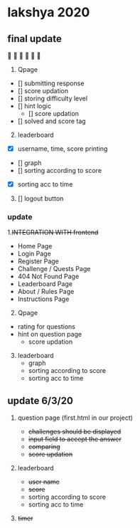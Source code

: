 # lakshya 2020


## final update 
:star2: :star2: :star2: :star2: :star2: :star2: 

1. Qpage
- [] submitting response
- [] score updation
- [] storing difficulty level
- [] hint logic
     * [] score updation 
- [] solved and score tag 

2. leaderboard
- [x] username, time, score printing
- [] graph
- [] sorting according to score
- [x] sorting acc to time

3. [] logout button



### update

1.~~INTEGRATION WITH frontend~~

- Home Page 
- Login Page
- Register Page
- Challenge / Quests Page
- 404 Not Found Page
- Leaderboard Page
- About / Rules Page
- Instructions Page   


2. Qpage
- rating for questions
- hint on question page 
   - score updation

3. leaderboard
   - graph
   - sorting according to score
   - sorting acc to time





## update 6/3/20

1. question page (first.html in our project)
   - ~~challenges should be displayed~~
   - ~~input field to accept the answer~~
   - ~~comparing~~
   - ~~score updation~~
   

2. leaderboard
   - ~~user name~~
   - ~~score~~
   - sorting according to score
   - sorting acc to time



4. ~~timer~~


